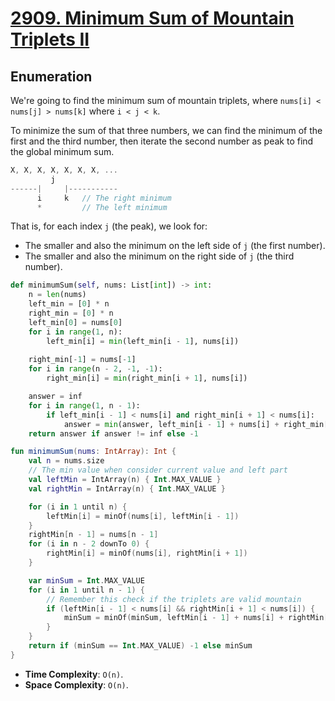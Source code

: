 # [2909. Minimum Sum of Mountain Triplets II](https://leetcode.com/problems/minimum-sum-of-mountain-triplets-ii/description/)

## Enumeration
We're going to find the minimum sum of mountain triplets, where `nums[i] < nums[j] > nums[k]` where `i < j < k`.

To minimize the sum of that three numbers, we can find the minimum of the first and the third number, then iterate the second number as peak to find the global minimum sum.

```js
X, X, X, X, X, X, X, ... 
         j
------|     |-----------
      i     k   // The right minimum
      *         // The left minimum
```

That is, for each index `j` (the peak), we look for:
* The smaller and also the minimum on the left side of `j` (the first number).
* The smaller and also the minimum on the right side of `j` (the third number).

```python
def minimumSum(self, nums: List[int]) -> int:
    n = len(nums)
    left_min = [0] * n
    right_min = [0] * n
    left_min[0] = nums[0]
    for i in range(1, n):
        left_min[i] = min(left_min[i - 1], nums[i])
    
    right_min[-1] = nums[-1]
    for i in range(n - 2, -1, -1):
        right_min[i] = min(right_min[i + 1], nums[i])

    answer = inf
    for i in range(1, n - 1):
        if left_min[i - 1] < nums[i] and right_min[i + 1] < nums[i]:
            answer = min(answer, left_min[i - 1] + nums[i] + right_min[i + 1])
    return answer if answer != inf else -1
```

```kotlin
fun minimumSum(nums: IntArray): Int {
    val n = nums.size
    // The min value when consider current value and left part
    val leftMin = IntArray(n) { Int.MAX_VALUE }
    val rightMin = IntArray(n) { Int.MAX_VALUE }

    for (i in 1 until n) {
        leftMin[i] = minOf(nums[i], leftMin[i - 1])
    }
    rightMin[n - 1] = nums[n - 1]
    for (i in n - 2 downTo 0) {
        rightMin[i] = minOf(nums[i], rightMin[i + 1])
    }

    var minSum = Int.MAX_VALUE
    for (i in 1 until n - 1) {
        // Remember this check if the triplets are valid mountain
        if (leftMin[i - 1] < nums[i] && rightMin[i + 1] < nums[i]) {
            minSum = minOf(minSum, leftMin[i - 1] + nums[i] + rightMin[i + 1])
        }
    }
    return if (minSum == Int.MAX_VALUE) -1 else minSum
}
```

* **Time Complexity**: `O(n)`.
* **Space Complexity**: `O(n)`.